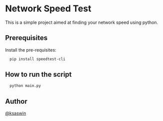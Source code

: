 
# Network Speed Test

This is a simple project aimed at finding your network speed using python.

## Prerequisites

Install the pre-requisites:

```bash
  pip install speedtest-cli
```

## How to run the script
```bash
  python main.py
```
## Author

[@ksaswin](https://github.com/ksaswin)

